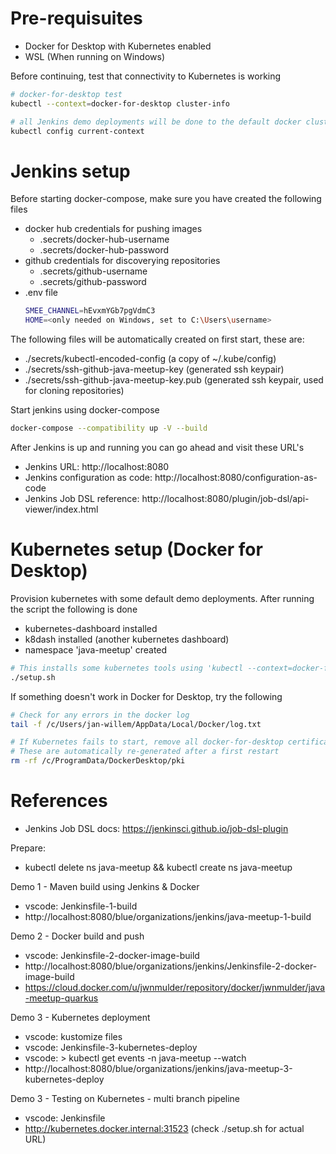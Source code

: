 # Pre-requisuites
* Docker for Desktop with Kubernetes enabled
* WSL (When running on Windows)

Before continuing, test that connectivity to Kubernetes is working
```bash
# docker-for-desktop test
kubectl --context=docker-for-desktop cluster-info

# all Jenkins demo deployments will be done to the default docker cluster. To check the default settings:
kubectl config current-context
```

# Jenkins setup
Before starting docker-compose, make sure you have created the following files
* docker hub credentials for pushing images
  * .secrets/docker-hub-username
  * .secrets/docker-hub-password
* github credentials for discoverying repositories
  * .secrets/github-username
  * .secrets/github-password
* .env file
  ```bash
  SMEE_CHANNEL=hEvxmYGb7pgVdmC3
  HOME=<only needed on Windows, set to C:\Users\username>
  ```

The following  files will be automatically created on first start, these are:
* ./secrets/kubectl-encoded-config (a copy of ~/.kube/config)
* ./secrets/ssh-github-java-meetup-key (generated ssh keypair)
* ./secrets/ssh-github-java-meetup-key.pub (generated ssh keypair, used for cloning repositories)

Start jenkins using docker-compose
```bash
docker-compose --compatibility up -V --build
```

After Jenkins is up and running you can go ahead and visit these URL's
* Jenkins URL: http://localhost:8080
* Jenkins configuration as code: http://localhost:8080/configuration-as-code
* Jenkins Job DSL reference: http://localhost:8080/plugin/job-dsl/api-viewer/index.html

# Kubernetes setup (Docker for Desktop)
Provision kubernetes with some default demo deployments. After running the script the following is done
* kubernetes-dashboard installed
* k8dash installed (another kubernetes dashboard)
* namespace 'java-meetup' created

```bash
# This installs some kubernetes tools using 'kubectl --context=docker-for-desktop'
./setup.sh
```

If something doesn't work in Docker for Desktop, try the following
```bash
# Check for any errors in the docker log
tail -f /c/Users/jan-willem/AppData/Local/Docker/log.txt

# If Kubernetes fails to start, remove all docker-for-desktop certificates.
# These are automatically re-generated after a first restart
rm -rf /c/ProgramData/DockerDesktop/pki
```

# References
* Jenkins Job DSL docs: https://jenkinsci.github.io/job-dsl-plugin

Prepare:
* kubectl delete ns java-meetup && kubectl create ns java-meetup

Demo 1 - Maven build using Jenkins & Docker

* vscode: Jenkinsfile-1-build
* http://localhost:8080/blue/organizations/jenkins/java-meetup-1-build

Demo 2 - Docker build and push

* vscode: Jenkinsfile-2-docker-image-build
* http://localhost:8080/blue/organizations/jenkins/Jenkinsfile-2-docker-image-build
* https://cloud.docker.com/u/jwnmulder/repository/docker/jwnmulder/java-meetup-quarkus

Demo 3 - Kubernetes deployment

* vscode: kustomize files
* vscode: Jenkinsfile-3-kubernetes-deploy
* vscode: > kubectl get events -n java-meetup --watch
* http://localhost:8080/blue/organizations/jenkins/java-meetup-3-kubernetes-deploy

Demo 3 - Testing on Kubernetes - multi branch pipeline

* vscode: Jenkinsfile
* http://kubernetes.docker.internal:31523 (check ./setup.sh for actual URL)